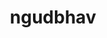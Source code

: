 ---
title: ngudbhav
github: https://github.com/ngudbhav
mode: dark
transition: 1s
score: 80.0
archetype:
- Little Bit of Everything
---
